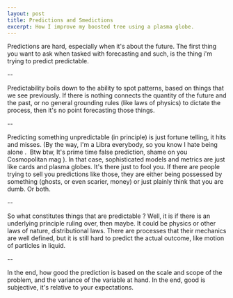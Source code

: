 ```yaml
---
layout: post
title: Predictions and Smedictions
excerpt: How I improve my boosted tree using a plasma globe.
---
```


Predictions are hard, especially when it's about the future. The first thing you want to ask when tasked with forecasting and such, is the thing i'm trying to predict predictable.

--


Predictability boils down to the ability to spot patterns, based on things that we see previously. If there is nothing connects the quantity of the future and the past, or no general grounding rules (like laws of physics) to dictate the process, then it's no point forecasting those things. 

--


Predicting something unpredictable (in principle) is just fortune telling, it hits and misses. (By the way, <bitchy> I'm a Libra everybody, so you know I hate being alone </bitchy>.  Btw btw, It's prime time false prediction, shame on you Cosmopolitan mag ). In that case, sophisticated models and metrics are just like cards and plasma globes. It's there just to fool you. If there are people trying to sell you predictions like those, they are either being possessed by something (ghosts, or even scarier, money) or just plainly think that you are dumb. Or both.

--


So what constitutes things that are predictable ? Well, it is if there is an underlying principle ruling over, then maybe. It could be physics or other laws of nature, distributional laws. There are processes that their mechanics are well defined, but it is still hard to predict the actual outcome, like motion of particles in liquid. 

--

In the end, how good the prediction is based on the scale and scope of the problem, and the variance of the variable at hand. In the end, good is subjective, it's relative to your expectations.